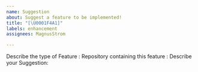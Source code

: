 ```yaml
---
name: Suggestion
about: Suggest a feature to be implemented!
title: "[\U0001F4A1]"
labels: enhancement
assignees: MagnusStrom

---
```


Describe the type of Feature <!--(Quality of Life, Mechanic, etc.)-->:
Repository containing this feature <!--(Reccomended to further explain the idea)-->:
Describe your Suggestion<!--(Explain how it will work and if there might be an alternative way to do it)-->:

<!-- Before submitting your issue, make sure to check for duplicate issues! Especially look for dupes that were closed already because the solution might be there too! I will close your issue if it is a dupe.-->
